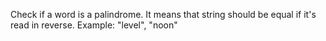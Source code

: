 Check if a word is a palindrome. It means that string should be equal if it's read in reverse. Example: "level", "noon"